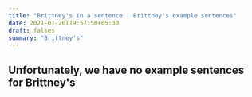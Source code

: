 ```yaml
---
title: "Brittney's in a sentence | Brittney's example sentences"
date: 2021-01-20T19:57:50+05:30
draft: falses
summary: "Brittney's"
---
```

## Unfortunately, we have no example sentences for Brittney's                 
